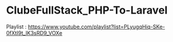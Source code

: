 # ClubeFullStack_PHP-To-Laravel
Playlist : https://www.youtube.com/playlist?list=PLyugqHiq-SKe-0fXtI9t_IK3sRD9_VOXe
